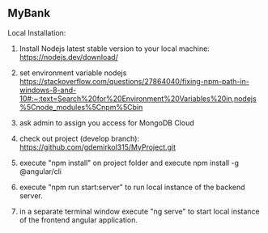 ## MyBank
Local Installation:
1) Install Nodejs latest stable version to your local machine:
   https://nodejs.dev/download/
2) set environment variable nodejs
   https://stackoverflow.com/questions/27864040/fixing-npm-path-in-windows-8-and-10#:~:text=Search%20for%20Environment%20Variables%20in,nodejs%5Cnode_modules%5Cnpm%5Cbin

3) ask admin to assign you access for MongoDB Cloud

4) check out project (develop branch):
   https://github.com/gdemirkol315/MyProject.git

5) execute "npm install" on project folder
   and execute
   npm install -g @angular/cli

6) execute "npm run start:server" to run local instance of the backend server.

7) in a separate terminal window execute "ng serve" to start local instance of the frontend angular application.

